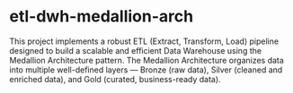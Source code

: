 # etl-dwh-medallion-arch
This project implements a robust ETL (Extract, Transform, Load) pipeline designed to build a scalable and efficient Data Warehouse using the Medallion Architecture pattern. The Medallion Architecture organizes data into multiple well-defined layers — Bronze (raw data), Silver (cleaned and enriched data), and Gold (curated, business-ready data).
